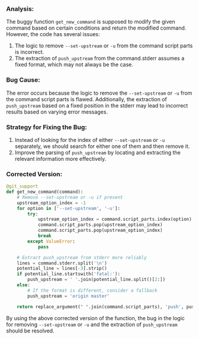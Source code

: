 ### Analysis:
The buggy function `get_new_command` is supposed to modify the given command based on certain conditions and return the modified command. However, the code has several issues:
1. The logic to remove `--set-upstream` or `-u` from the command script parts is incorrect.
2. The extraction of `push_upstream` from the command.stderr assumes a fixed format, which may not always be the case.

### Bug Cause:
The error occurs because the logic to remove the `--set-upstream` or `-u` from the command script parts is flawed. Additionally, the extraction of `push_upstream` based on a fixed position in the stderr may lead to incorrect results based on varying error messages.

### Strategy for Fixing the Bug:
1. Instead of looking for the index of either `--set-upstream` or `-u` separately, we should search for either one of them and then remove it.
2. Improve the parsing of `push_upstream` by locating and extracting the relevant information more effectively.

### Corrected Version:
```python
@git_support
def get_new_command(command):
    # Remove --set-upstream or -u if present
    upstream_option_index = -1
    for option in ['--set-upstream', '-u']:
        try:
            upstream_option_index = command.script_parts.index(option)
            command.script_parts.pop(upstream_option_index)
            command.script_parts.pop(upstream_option_index)
            break
        except ValueError:
            pass

    # Extract push_upstream from stderr more reliably
    lines = command.stderr.split('\n')
    potential_line = lines[-3].strip()
    if potential_line.startswith('fatal:'):
        push_upstream = ' '.join(potential_line.split()[2:])
    else:
        # If the format is different, consider a fallback
        push_upstream = 'origin master'

    return replace_argument(" ".join(command.script_parts), 'push', push_upstream)
```

By using the above corrected version of the function, the bug in the logic for removing `--set-upstream` or `-u` and the extraction of `push_upstream` should be resolved.
